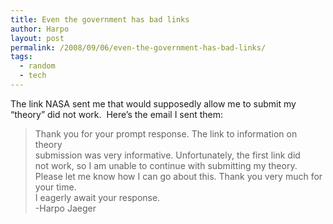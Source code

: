 ```yaml
---
title: Even the government has bad links
author: Harpo
layout: post
permalink: /2008/09/06/even-the-government-has-bad-links/
tags:
  - random
  - tech
---
```

The link NASA sent me that would supposedly allow me to submit my &#8220;theory&#8221; did not work.  Here&#8217;s the email I sent them:

> Thank you for your prompt response. The link to information on theory  
> submission was very informative. Unfortunately, the first link did  
> not work, so I am unable to continue with submitting my theory.  
> Please let me know how I can go about this. Thank you very much for  
> your time.  
> I eagerly await your response.  
> -Harpo Jaeger